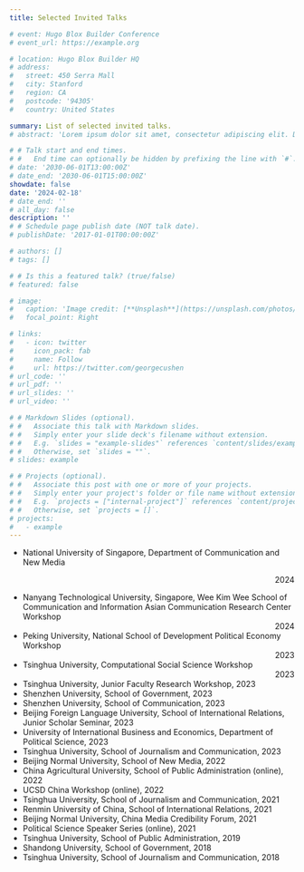 ```yaml
---
title: Selected Invited Talks

# event: Hugo Blox Builder Conference
# event_url: https://example.org

# location: Hugo Blox Builder HQ
# address:
#   street: 450 Serra Mall
#   city: Stanford
#   region: CA
#   postcode: '94305'
#   country: United States

summary: List of selected invited talks.
# abstract: 'Lorem ipsum dolor sit amet, consectetur adipiscing elit. Duis posuere tellusac convallis placerat. Proin tincidunt magna sed ex sollicitudin condimentum. Sed ac faucibus dolor, scelerisque sollicitudin nisi. Cras purus urna, suscipit quis sapien eu, pulvinar tempor diam.'

# # Talk start and end times.
# #   End time can optionally be hidden by prefixing the line with `#`.
# date: '2030-06-01T13:00:00Z'
# date_end: '2030-06-01T15:00:00Z'
showdate: false
date: '2024-02-18'
# date_end: ''
# all_day: false
description: ''
# # Schedule page publish date (NOT talk date).
# publishDate: '2017-01-01T00:00:00Z'

# authors: []
# tags: []

# # Is this a featured talk? (true/false)
# featured: false

# image:
#   caption: 'Image credit: [**Unsplash**](https://unsplash.com/photos/bzdhc5b3Bxs)'
#   focal_point: Right

# links:
#   - icon: twitter
#     icon_pack: fab
#     name: Follow
#     url: https://twitter.com/georgecushen
# url_code: ''
# url_pdf: ''
# url_slides: ''
# url_video: ''

# # Markdown Slides (optional).
# #   Associate this talk with Markdown slides.
# #   Simply enter your slide deck's filename without extension.
# #   E.g. `slides = "example-slides"` references `content/slides/example-slides.md`.
# #   Otherwise, set `slides = ""`.
# slides: example

# # Projects (optional).
# #   Associate this post with one or more of your projects.
# #   Simply enter your project's folder or file name without extension.
# #   E.g. `projects = ["internal-project"]` references `content/project/deep-learning/index.md`.
# #   Otherwise, set `projects = []`.
# projects:
#   - example
---
```

- <div><p style="text-align: left">National University of Singapore, Department of Communication and New Media</p> <p style="text-align: right"> 2024</p></div>
- Nanyang Technological University, Singapore, Wee Kim Wee School of Communication and Information Asian Communication Research Center Workshop  <div style="text-align: right">2024</div>
- <div style="text-align: left"> Peking University, National School of Development Political Economy Workshop</div>     <div style="text-align: right"> 2023</div>
- Tsinghua University, Computational Social Science Workshop              <div style="text-align: right"> 2023</div>
- Tsinghua University, Junior Faculty Research Workshop, 2023
- Shenzhen University, School of Government, 2023
- Shenzhen University, School of Communication, 2023
- Beijing Foreign Language University, School of International Relations, Junior Scholar Seminar, 2023
- University of International Business and Economics, Department of Political Science, 2023
- Tsinghua University, School of Journalism and Communication, 2023
- Beijing Normal University, School of New Media, 2022
- China Agricultural University, School of Public Administration (online), 2022
- UCSD China Workshop (online), 2022
- Tsinghua University, School of Journalism and Communication, 2021
- Renmin University of China, School of International Relations, 2021
- Beijing Normal University, China Media Credibility Forum, 2021
- Political Science Speaker Series (online), 2021
- Tsinghua University, School of Public Administration, 2019
- Shandong University, School of Government, 2018
- Tsinghua University, School of Journalism and Communication, 2018

<!-- {{% callout note %}}
Click on the **Slides** button above to view the built-in slides feature.
{{% /callout %}}

Slides can be added in a few ways:

- **Create** slides using Hugo Blox Builder's [_Slides_](https://docs.hugoblox.com/reference/content-types/) feature and link using `slides` parameter in the front matter of the talk file
- **Upload** an existing slide deck to `static/` and link using `url_slides` parameter in the front matter of the talk file
- **Embed** your slides (e.g. Google Slides) or presentation video on this page using [shortcodes](https://docs.hugoblox.com/reference/markdown/).

Further event details, including [page elements](https://docs.hugoblox.com/reference/markdown/) such as image galleries, can be added to the body of this page. -->
